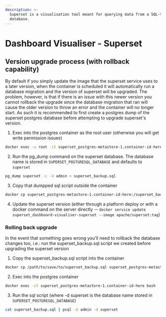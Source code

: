 ```yaml
---
description: >-
  Superset is a visualisation tool meant for querying data from a SQL-type
  database.
---
```


# Dashboard Visualiser - Superset

## Version upgrade process (with rollback capability)
By default if you simply update the image that the superset service uses to a later version, when the container is scheduled it will automatically run a database migration and the version of superset will be upgraded. The problem, however, is that if there is an issue with this newer version you cannot rollback the upgrade since the database migration that ran will cause the older version to throw an error and the container will no longer start.
As such it is recommended to first create a postgres dump of the superset postgres database before attempting to upgrade superset's version.
1. Exec into the postgres container as the root user (otherwise you will get write permission issues)
```bash
docker exec -u root -it superset_postgres-metastore-1.container-id-here bash
```
2. Run the pg_dump command on the superset database. The database name is stored in `SUPERSET_POSTGRESQL_DATABASE` and defaults to `superset`
```bash
pg_dump superset -c -U admin > superset_backup.sql
```
3. Copy that dumpped sql script outside the container
```bash
docker cp superset_postgres-metastore-1.container-id-here:/superset_backup.sql /path/to/save/to/superset_backup.sql
```
4. Update the superset version (either through a platform deploy or with a docker command on the server directly -- `docker service update superset_dashboard-visualiser-superset --image apache/superset:tag`)

### Rolling back upgrade
In the event that something goes wrong you'll need to rollback the database changes too, i.e.: run the superset_backup.sql script we created before upgrading the superset version
1. Copy the superset_backup.sql script into the container
```bash
docker cp /path/to/save/to/superset_backup.sql superset_postgres-metastore-1.container-id-here:/superset_backup.sql 
```
2. Exec into the postgres container
```bash
docker exec -it superset_postgres-metastore-1.container-id-here bash
```
3. Run the sql script (where -d superset is the database name stored in `SUPERSET_POSTGRESQL_DATABASE`)
```bash
cat superset_backup.sql | psql -U admin -d superset
```
